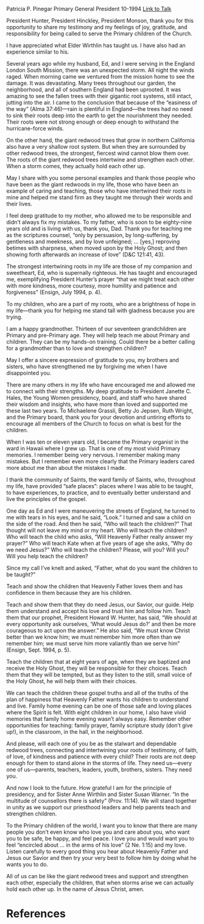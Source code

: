 Patricia P. Pinegar
Primary General President
10-1994
[Link to Talk](https://www.churchofjesuschrist.org/study/general-conference/1994/10/teach-the-children?lang=eng)

President Hunter, President Hinckley, President Monson, thank you for this opportunity to share my testimony and my feelings of joy, gratitude, and responsibility for being called to serve the Primary children of the Church.

I have appreciated what Elder Wirthlin has taught us. I have also had an experience similar to his.

Several years ago while my husband, Ed, and I were serving in the England London South Mission, there was an unexpected storm. All night the winds raged. When morning came we ventured from the mission home to see the damage. It was devastating. Many trees throughout our garden, the neighborhood, and all of southern England had been uprooted. It was amazing to see the fallen trees with their gigantic root systems, still intact, jutting into the air. I came to the conclusion that because of the “easiness of the way” (Alma 37:46)—rain is plentiful in England—the trees had no need to sink their roots deep into the earth to get the nourishment they needed. Their roots were not strong enough or deep enough to withstand the hurricane-force winds.

On the other hand, the giant redwood trees that grow in northern California also have a very shallow root system. But when they are surrounded by other redwood trees, the strongest, fiercest wind cannot blow them over. The roots of the giant redwood trees intertwine and strengthen each other. When a storm comes, they actually hold each other up.

May I share with you some personal examples and thank those people who have been as the giant redwoods in my life, those who have been an example of caring and teaching, those who have intertwined their roots in mine and helped me stand firm as they taught me through their words and their lives.

I feel deep gratitude to my mother, who allowed me to be responsible and didn’t always fix my mistakes. To my father, who is soon to be eighty-nine years old and is living with us, thank you, Dad. Thank you for teaching me as the scriptures counsel, “only by persuasion, by long-suffering, by gentleness and meekness, and by love unfeigned; … [yes,] reproving betimes with sharpness, when moved upon by the Holy Ghost; and then showing forth afterwards an increase of love” (D&C 121:41, 43).

The strongest intertwining roots in my life are those of my companion and sweetheart, Ed, who is supernally righteous. He has taught and encouraged me, exemplifying President Hunter’s prayer “that we might treat each other with more kindness, more courtesy, more humility and patience and forgiveness” (Ensign, July 1994, p. 4).

To my children, who are a part of my roots, who are a brightness of hope in my life—thank you for helping me stand tall with gladness because you are trying.

I am a happy grandmother. Thirteen of our seventeen grandchildren are Primary and pre-Primary age. They will help teach me about Primary and children. They can be my hands-on training. Could there be a better calling for a grandmother than to love and strengthen children?

May I offer a sincere expression of gratitude to you, my brothers and sisters, who have strengthened me by forgiving me when I have disappointed you.

There are many others in my life who have encouraged me and allowed me to connect with their strengths. My deep gratitude to President Janette C. Hales, the Young Women presidency, board, and staff who have shared their wisdom and insights, who have more than loved and supported me these last two years. To Michaelene Grassli, Betty Jo Jepsen, Ruth Wright, and the Primary board, thank you for your devotion and untiring efforts to encourage all members of the Church to focus on what is best for the children.

When I was ten or eleven years old, I became the Primary organist in the ward in Hawaii where I grew up. That is one of my most vivid Primary memories. I remember being very nervous. I remember making many mistakes. But I remember even more clearly that the Primary leaders cared more about me than about the mistakes I made.

I thank the community of Saints, the ward family of Saints, who, throughout my life, have provided “safe places”: places where I was able to be taught, to have experiences, to practice, and to eventually better understand and live the principles of the gospel.

One day as Ed and I were maneuvering the streets of England, he turned to me with tears in his eyes, and he said, “Look.” I turned and saw a child on the side of the road. And then he said, “Who will teach the children?” That thought will not leave my mind or my heart. Who will teach the children? Who will teach the child who asks, “Will Heavenly Father really answer my prayer?” Who will teach Kate when at five years of age she asks, “Why do we need Jesus?” Who will teach the children? Please, will you? Will you? Will you help teach the children?

Since my call I’ve knelt and asked, “Father, what do you want the children to be taught?”

Teach and show the children that Heavenly Father loves them and has confidence in them because they are his children.

Teach and show them that they do need Jesus, our Savior, our guide. Help them understand and accept his love and trust him and follow him. Teach them that our prophet, President Howard W. Hunter, has said, “We should at every opportunity ask ourselves, ‘What would Jesus do?’ and then be more courageous to act upon the answer.” He also said, “We must know Christ better than we know him; we must remember him more often than we remember him; we must serve him more valiantly than we serve him” (Ensign, Sept. 1994, p. 5).

Teach the children that at eight years of age, when they are baptized and receive the Holy Ghost, they will be responsible for their choices. Teach them that they will be tempted, but as they listen to the still, small voice of the Holy Ghost, he will help them with their choices.

We can teach the children these gospel truths and all of the truths of the plan of happiness that Heavenly Father wants his children to understand and live. Family home evening can be one of those safe and loving places where the Spirit is felt. With eight children in our home, I also have vivid memories that family home evening wasn’t always easy. Remember other opportunities for teaching: family prayer, family scripture study (don’t give up!), in the classroom, in the hall, in the neighborhood.

And please, will each one of you be as the stalwart and dependable redwood trees, connecting and intertwining your roots of testimony, of faith, of love, of kindness and patience with every child? Their roots are not deep enough for them to stand alone in the storms of life. They need us—every one of us—parents, teachers, leaders, youth, brothers, sisters. They need you.

And now I look to the future. How grateful I am for the principle of presidency, and for Sister Anne Wirthlin and Sister Susan Warner. “In the multitude of counsellors there is safety” (Prov. 11:14). We will stand together in unity as we support our priesthood leaders and help parents teach and strengthen children.

To the Primary children of the world, I want you to know that there are many people you don’t even know who love you and care about you, who want you to be safe, be happy, and feel peace. I love you and would want you to feel “encircled about … in the arms of his love” (2 Ne. 1:15) and my love. Listen carefully to every good thing you hear about Heavenly Father and Jesus our Savior and then try your very best to follow him by doing what he wants you to do.

All of us can be like the giant redwood trees and support and strengthen each other, especially the children, that when storms arise we can actually hold each other up. In the name of Jesus Christ, amen.

# References
